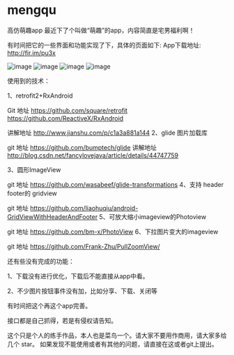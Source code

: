 # mengqu
高仿萌趣app
最近下了个叫做“萌趣”的app，内容简直是宅男福利啊！



有时间把它的一些界面和功能实现了下，具体的页面如下:
App下载地址:
http://fir.im/pu3x


![image](https://github.com/panacena/mengqu/blob/master/readme/Screenshot_2016-07-10-22-17-15_zkk.com.mengqu.png)
![image](https://github.com/panacena/mengqu/blob/master/readme/Screenshot_2016-07-10-22-17-27_zkk.com.mengqu.png)
![image](https://github.com/panacena/mengqu/blob/master/readme/Screenshot_2016-07-10-22-18-10_zkk.com.mengqu.png)
![image](https://github.com/panacena/mengqu/blob/master/readme/Screenshot_2016-07-10-22-18-14_zkk.com.mengqu.png)



使用到的技术：

 1、retrofit2+RxAndroid  

Git  地址  https://github.com/square/retrofit
               https://github.com/ReactiveX/RxAndroid

讲解地址  http://www.jianshu.com/p/c1a3a881a144
2、glide  图片加载库

git  地址 https://github.com/bumptech/glide
讲解地址  http://blog.csdn.net/fancylovejava/article/details/44747759

3、圆形ImageView

git 地址 https://github.com/wasabeef/glide-transformations
4、支持  header footer的 gridview

git 地址 https://github.com/liaohuqiu/android-GridViewWithHeaderAndFooter
5、可放大缩小imageview的Photoview

git 地址 https://github.com/bm-x/PhotoView
6、下拉图片变大的imageview

git 地址 https://github.com/Frank-Zhu/PullZoomView/

还有些没有完成的功能：

1、下载没有进行优化，下载后不能直接从app中看。

2、不少图片按钮事件没有加，比如分享、下载、关闭等

有时间把这个再这个app完善。

接口都是自己抓得，若是有侵权请告知。

这个只是个人的练手作品，本人也是菜鸟一个。请大家不要用作商用，请大家多给几个 star。
如果发现不能使用或者有其他的问题，请直接在这或者git上提出。
